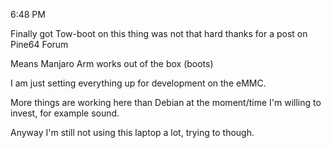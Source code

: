 6:48 PM

Finally got Tow-boot on this thing was not that hard thanks for a post on Pine64 Forum

Means Manjaro Arm works out of the box (boots)

I am just setting everything up for development on the eMMC.

More things are working here than Debian at the moment/time I'm willing to invest, for example sound.

Anyway I'm still not using this laptop a lot, trying to though.